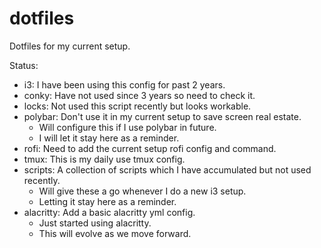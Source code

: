 # dotfiles
Dotfiles for my current setup.

Status:

- i3: I have been using this config for past 2 years.
- conky: Have not used since 3 years so need to check it.
- locks: Not used this script recently but looks workable.
- polybar: Don't use it in my current setup to save screen real estate.
	- Will configure this if I use polybar in future.
	- I will let it stay here as a reminder.
- rofi: Need to add the current setup rofi config and command.
- tmux: This is my daily use tmux config.
- scripts: A collection of scripts which I have accumulated but not used
  recently.
	- Will give these a go whenever I do a new i3 setup.
	- Letting it stay here as a reminder.
- alacritty: Add a basic alacritty yml config.
	- Just started using alacritty.
	- This will evolve as we move forward.
